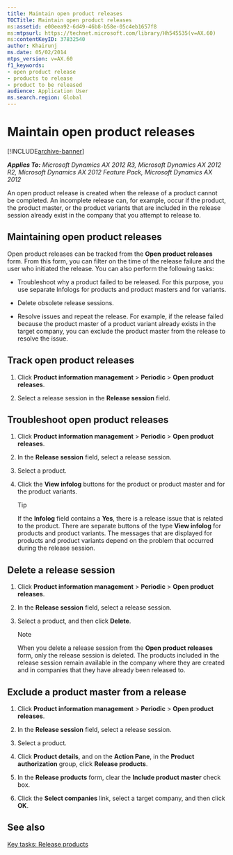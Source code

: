 ```yaml
---
title: Maintain open product releases
TOCTitle: Maintain open product releases
ms:assetid: e00eea92-6d49-46b8-b58e-05c4eb1657f8
ms:mtpsurl: https://technet.microsoft.com/library/Hh545535(v=AX.60)
ms:contentKeyID: 37832540
author: Khairunj
ms.date: 05/02/2014
mtps_version: v=AX.60
f1_keywords:
- open product release
- products to release
- product to be released
audience: Application User
ms.search.region: Global
---
```


# Maintain open product releases 


[!INCLUDE[archive-banner](includes/archive-banner.md)]


_**Applies To:** Microsoft Dynamics AX 2012 R3, Microsoft Dynamics AX 2012 R2, Microsoft Dynamics AX 2012 Feature Pack, Microsoft Dynamics AX 2012_

An open product release is created when the release of a product cannot be completed. An incomplete release can, for example, occur if the product, the product master, or the product variants that are included in the release session already exist in the company that you attempt to release to.

## Maintaining open product releases

Open product releases can be tracked from the **Open product releases** form. From this form, you can filter on the time of the release failure and the user who initiated the release. You can also perform the following tasks:

  - Troubleshoot why a product failed to be released. For this purpose, you use separate Infologs for products and product masters and for variants.

  - Delete obsolete release sessions.

  - Resolve issues and repeat the release. For example, if the release failed because the product master of a product variant already exists in the target company, you can exclude the product master from the release to resolve the issue.

## Track open product releases

1.  Click **Product information management** \> **Periodic** \> **Open product releases**.

2.  Select a release session in the **Release session** field.

## Troubleshoot open product releases

1.  Click **Product information management** \> **Periodic** \> **Open product releases**.

2.  In the **Release session** field, select a release session.

3.  Select a product.

4.  Click the **View infolog** buttons for the product or product master and for the product variants.
    

    > [!TIP]
    > <P>If the <STRONG>Infolog</STRONG> field contains a <STRONG>Yes</STRONG>, there is a release issue that is related to the product. There are separate buttons of the type <STRONG>View infolog</STRONG> for products and product variants. The messages that are displayed for products and product variants depend on the problem that occurred during the release session.</P>



## Delete a release session

1.  Click **Product information management** \> **Periodic** \> **Open product releases**.

2.  In the **Release session** field, select a release session.

3.  Select a product, and then click **Delete**.
    

    > [!NOTE]
    > <P>When you delete a release session from the <STRONG>Open product releases</STRONG> form, only the release session is deleted. The products included in the release session remain available in the company where they are created and in companies that they have already been released to.</P>



## Exclude a product master from a release

1.  Click **Product information management** \> **Periodic** \> **Open product releases**.

2.  In the **Release session** field, select a release session.

3.  Select a product.

4.  Click **Product details**, and on the **Action Pane**, in the **Product authorization** group, click **Release products**.

5.  In the **Release products** form, clear the **Include product master** check box.

6.  Click the **Select companies** link, select a target company, and then click **OK**.

## See also

[Key tasks: Release products](key-tasks-release-products.md)

  


